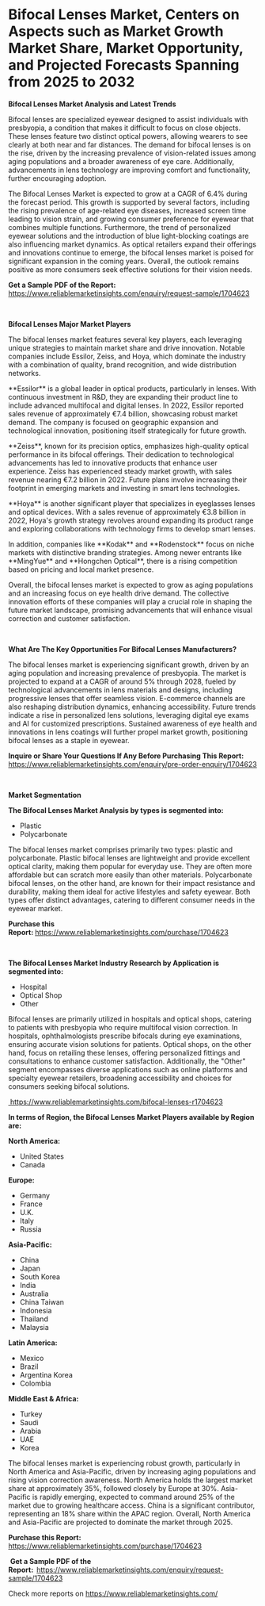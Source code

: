 <p><h1>Bifocal Lenses Market, Centers on Aspects such as Market Growth Market Share, Market Opportunity, and Projected Forecasts Spanning from 2025 to 2032</h1></p><p><strong>Bifocal Lenses Market Analysis and Latest Trends</strong></p>
<p><p>Bifocal lenses are specialized eyewear designed to assist individuals with presbyopia, a condition that makes it difficult to focus on close objects. These lenses feature two distinct optical powers, allowing wearers to see clearly at both near and far distances. The demand for bifocal lenses is on the rise, driven by the increasing prevalence of vision-related issues among aging populations and a broader awareness of eye care. Additionally, advancements in lens technology are improving comfort and functionality, further encouraging adoption.</p><p>The Bifocal Lenses Market is expected to grow at a CAGR of 6.4% during the forecast period. This growth is supported by several factors, including the rising prevalence of age-related eye diseases, increased screen time leading to vision strain, and growing consumer preference for eyewear that combines multiple functions. Furthermore, the trend of personalized eyewear solutions and the introduction of blue light-blocking coatings are also influencing market dynamics. As optical retailers expand their offerings and innovations continue to emerge, the bifocal lenses market is poised for significant expansion in the coming years. Overall, the outlook remains positive as more consumers seek effective solutions for their vision needs.</p></p>
<p><strong>Get a Sample PDF of the Report:&nbsp;</strong> <a href="https://www.reliablemarketinsights.com/enquiry/request-sample/1704623?utm_campaign=2010&utm_medium=2&utm_source=Github&utm_content=ia&utm_term=15022025&utm_id=bifocal-lenses">https://www.reliablemarketinsights.com/enquiry/request-sample/1704623</a></p>
<p>&nbsp;</p>
<p><strong>Bifocal Lenses Major Market Players</strong></p>
<p><p>The bifocal lenses market features several key players, each leveraging unique strategies to maintain market share and drive innovation. Notable companies include Essilor, Zeiss, and Hoya, which dominate the industry with a combination of quality, brand recognition, and wide distribution networks.</p><p>**Essilor** is a global leader in optical products, particularly in lenses. With continuous investment in R&D, they are expanding their product line to include advanced multifocal and digital lenses. In 2022, Essilor reported sales revenue of approximately €7.4 billion, showcasing robust market demand. The company is focused on geographic expansion and technological innovation, positioning itself strategically for future growth.</p><p>**Zeiss**, known for its precision optics, emphasizes high-quality optical performance in its bifocal offerings. Their dedication to technological advancements has led to innovative products that enhance user experience. Zeiss has experienced steady market growth, with sales revenue nearing €7.2 billion in 2022. Future plans involve increasing their footprint in emerging markets and investing in smart lens technologies.</p><p>**Hoya** is another significant player that specializes in eyeglasses lenses and optical devices. With a sales revenue of approximately €3.8 billion in 2022, Hoya's growth strategy revolves around expanding its product range and exploring collaborations with technology firms to develop smart lenses. </p><p>In addition, companies like **Kodak** and **Rodenstock** focus on niche markets with distinctive branding strategies. Among newer entrants like **MingYue** and **Hongchen Optical**, there is a rising competition based on pricing and local market presence.</p><p>Overall, the bifocal lenses market is expected to grow as aging populations and an increasing focus on eye health drive demand. The collective innovation efforts of these companies will play a crucial role in shaping the future market landscape, promising advancements that will enhance visual correction and customer satisfaction.</p></p>
<p>&nbsp;</p>
<p><strong>What Are The Key Opportunities For Bifocal Lenses Manufacturers?</strong></p>
<p><p>The bifocal lenses market is experiencing significant growth, driven by an aging population and increasing prevalence of presbyopia. The market is projected to expand at a CAGR of around 5% through 2028, fueled by technological advancements in lens materials and designs, including progressive lenses that offer seamless vision. E-commerce channels are also reshaping distribution dynamics, enhancing accessibility. Future trends indicate a rise in personalized lens solutions, leveraging digital eye exams and AI for customized prescriptions. Sustained awareness of eye health and innovations in lens coatings will further propel market growth, positioning bifocal lenses as a staple in eyewear.</p></p>
<p><strong>Inquire or Share Your Questions If Any Before Purchasing This Report:</strong> <a href="https://www.reliablemarketinsights.com/enquiry/pre-order-enquiry/1704623?utm_campaign=2010&utm_medium=2&utm_source=Github&utm_content=ia&utm_term=15022025&utm_id=bifocal-lenses">https://www.reliablemarketinsights.com/enquiry/pre-order-enquiry/1704623</a></p>
<p>&nbsp;</p>
<p><strong>Market Segmentation</strong></p>
<p><strong>The Bifocal Lenses Market Analysis by types is segmented into:</strong></p>
<p><ul><li>Plastic</li><li>Polycarbonate</li></ul></p>
<p><p>The bifocal lenses market comprises primarily two types: plastic and polycarbonate. Plastic bifocal lenses are lightweight and provide excellent optical clarity, making them popular for everyday use. They are often more affordable but can scratch more easily than other materials. Polycarbonate bifocal lenses, on the other hand, are known for their impact resistance and durability, making them ideal for active lifestyles and safety eyewear. Both types offer distinct advantages, catering to different consumer needs in the eyewear market.</p></p>
<p><strong>Purchase this Report:&nbsp;</strong><a href="https://www.reliablemarketinsights.com/purchase/1704623?utm_campaign=2010&utm_medium=2&utm_source=Github&utm_content=ia&utm_term=15022025&utm_id=bifocal-lenses">https://www.reliablemarketinsights.com/purchase/1704623</a></p>
<p>&nbsp;</p>
<p><strong>The Bifocal Lenses Market Industry Research by Application is segmented into:</strong></p>
<p><ul><li>Hospital</li><li>Optical Shop</li><li>Other</li></ul></p>
<p><p>Bifocal lenses are primarily utilized in hospitals and optical shops, catering to patients with presbyopia who require multifocal vision correction. In hospitals, ophthalmologists prescribe bifocals during eye examinations, ensuring accurate vision solutions for patients. Optical shops, on the other hand, focus on retailing these lenses, offering personalized fittings and consultations to enhance customer satisfaction. Additionally, the "Other" segment encompasses diverse applications such as online platforms and specialty eyewear retailers, broadening accessibility and choices for consumers seeking bifocal solutions.</p></p>
<p><a href="https://www.reliablemarketinsights.com/bifocal-lenses-r1704623?utm_campaign=2010&utm_medium=2&utm_source=Github&utm_content=ia&utm_term=15022025&utm_id=bifocal-lenses">&nbsp;https://www.reliablemarketinsights.com/bifocal-lenses-r1704623</a></p>
<p><strong>In terms of Region, the Bifocal Lenses Market Players available by Region are:</strong></p>
<p>
    <p> <strong> North America: </strong>
        <ul>
            <li>United States</li>
            <li>Canada</li>
        </ul>
        </p> 
    <p> <strong> Europe: </strong>
        <ul>
            <li>Germany</li>
            <li>France</li>
            <li>U.K.</li>
            <li>Italy</li>
            <li>Russia</li>
        </ul>
        </p> 
    <p> <strong> Asia-Pacific: </strong>
        <ul>
            <li>China</li>
            <li>Japan</li>
            <li>South Korea</li>
            <li>India</li>
            <li>Australia</li>
            <li>China Taiwan</li>
            <li>Indonesia</li>
            <li>Thailand</li>
            <li>Malaysia</li>
        </ul>
        </p> 
    <p> <strong> Latin America: </strong>
        <ul>
            <li>Mexico</li>
            <li>Brazil</li>
            <li>Argentina Korea</li>
            <li>Colombia</li>
        </ul>
        </p> 
    <p> <strong> Middle East & Africa: </strong>
        <ul>
            <li>Turkey</li>
            <li>Saudi</li>
            <li>Arabia</li>
            <li>UAE</li>
            <li>Korea</li>
        </ul>
    </p>
    </p>
<p><p>The bifocal lenses market is experiencing robust growth, particularly in North America and Asia-Pacific, driven by increasing aging populations and rising vision correction awareness. North America holds the largest market share at approximately 35%, followed closely by Europe at 30%. Asia-Pacific is rapidly emerging, expected to command around 25% of the market due to growing healthcare access. China is a significant contributor, representing an 18% share within the APAC region. Overall, North America and Asia-Pacific are projected to dominate the market through 2025.</p></p>
<p><strong>Purchase this Report: </strong><a href="https://www.reliablemarketinsights.com/purchase/1704623?utm_campaign=2010&utm_medium=2&utm_source=Github&utm_content=ia&utm_term=15022025&utm_id=bifocal-lenses">https://www.reliablemarketinsights.com/purchase/1704623</a></p>
<p>&nbsp;<strong>Get a Sample PDF of the Report:&nbsp;&nbsp;</strong><a href="https://www.reliablemarketinsights.com/enquiry/request-sample/1704623?utm_campaign=2010&utm_medium=2&utm_source=Github&utm_content=ia&utm_term=15022025&utm_id=bifocal-lenses">https://www.reliablemarketinsights.com/enquiry/request-sample/1704623</a></p>
<p><strong></strong></p>
<p>Check more reports on <a href="https://www.reliablemarketinsights.com/?utm_campaign=2010&utm_medium=2&utm_source=Github&utm_content=ia&utm_term=15022025&utm_id=bifocal-lenses">https://www.reliablemarketinsights.com/</a></p>